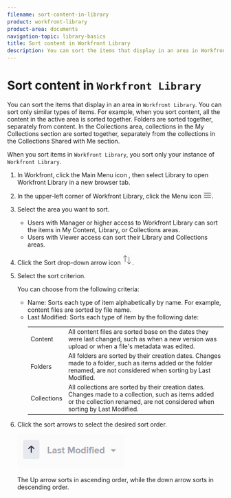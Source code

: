 ```yaml
---
filename: sort-content-in-library
product: workfront-library
product-area: documents
navigation-topic: library-basics
title: Sort content in Workfront Library
description: You can sort the items that display in an area in Workfront Library. You can sort only similar types of items. For example, when you sort content, all the content in the active area is sorted together. Folders are sorted together, separately from content. In the Collections area, collections in the My Collections section are sorted together, separately from the collections in the Collections Shared with Me section.
---
```


# Sort content in `Workfront Library`

You can sort the items that display in an area in `Workfront Library`. You can sort only similar types of items. For example, when you sort content, all the content in the active area is sorted together. Folders are sorted together, separately from content. In the Collections area, collections in the My Collections section are sorted together, separately from the collections in the Collections Shared with Me section.

When you sort items in `Workfront Library`, you sort only your instance of `Workfront Library`.

<ol> 
 <li value="1"> In Workfront, click the Main Menu icon , then select Library to open Workfront Library in a new browser tab. </li> 
 <li value="2"> <p>In the upper-left corner of <span>Workfront Library</span>, click the <span class="bold">Menu</span> icon <img src="assets/library-menu-icon.png">.</p> </li> 
 <li value="3"> <p>Select the area you want to sort.</p> 
  <ul> 
   <li>Users with Manager or higher access to <span>Workfront Library</span> can sort the items in My Content, Library, or Collections areas. </li> 
   <li>Users with Viewer access can sort their Library and Collections areas.</li> 
  </ul> </li> 
 <li value="4"> <p>Click the <span class="bold">Sort</span> drop-down arrow icon <img src="assets/sort-icon.png">.</p> </li> 
 <li value="5"> <p>Select the sort criterion.</p> <p>You can choose from the following criteria:</p> 
  <ul> 
   <li><span class="bold">Name:</span> Sorts each type of item alphabetically by name. For example, content files are sorted by file name.</li> 
   <li><span class="bold">Last Modified:</span> Sorts each type of item by the following date: <p>
     <table cellspacing="0">
      <col>
      <col>
      <tbody>
       <tr>
        <td role="rowheader">Content</td>
        <td>All content files are sorted base on the dates they were last changed, such as when a new version was upload or when a file's metadata was edited.</td>
       </tr>
       <tr>
        <td role="rowheader">Folders</td>
        <td>All folders are sorted by their creation dates. Changes made to a folder, such as items added or the folder renamed, are not considered when sorting by Last Modified.</td>
       </tr>
       <tr>
        <td role="rowheader">Collections</td>
        <td>All collections are sorted by their creation dates. Changes made to a collection, such as items added or the collection renamed, are not considered when sorting by Last Modified.</td>
       </tr>
      </tbody>
     </table></p></li> 
  </ul> </li> 
 <li value="6"> <p>Click the sort arrows to select the desired sort order.</p> <p> <img src="assets/ascendingarrow.png"> </p> <p>The Up arrow sorts in ascending order, while the down arrow sorts in descending order.</p> </li> 
</ol>

